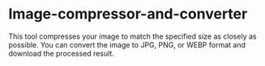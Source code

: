 # Image-compressor-and-converter
This tool compresses your image to match the specified size as closely as possible. You can convert the image to JPG, PNG, or WEBP format and download the processed result.
